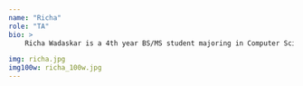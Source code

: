 ```yaml
---
name: "Richa"
role: "TA"
bio: >
    Richa Wadaskar is a 4th year BS/MS student majoring in Computer Science. Her past internships included work in web development, data analytics, and cloud security. After graduating, she hopes to become a security engineer. In her free time, she enjoys playing sports, dancing, and baking with her housemates.

img: richa.jpg
img100w: richa_100w.jpg
---
```

